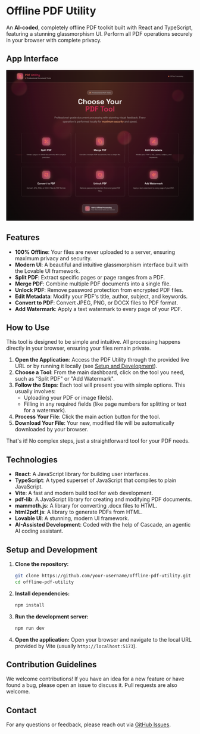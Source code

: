 # Offline PDF Utility

An **AI-coded**, completely offline PDF toolkit built with React and TypeScript, featuring a stunning glassmorphism UI. Perform all PDF operations securely in your browser with complete privacy.

## App Interface

![Offline PDF Utility Interface](PDF-Utility-Professional-Document-Tools.png)

## Features

- **100% Offline**: Your files are never uploaded to a server, ensuring maximum privacy and security.
- **Modern UI**: A beautiful and intuitive glassmorphism interface built with the Lovable UI framework.
- **Split PDF**: Extract specific pages or page ranges from a PDF.
- **Merge PDF**: Combine multiple PDF documents into a single file.
- **Unlock PDF**: Remove password protection from encrypted PDF files.
- **Edit Metadata**: Modify your PDF's title, author, subject, and keywords.
- **Convert to PDF**: Convert JPEG, PNG, or DOCX files to PDF format.
- **Add Watermark**: Apply a text watermark to every page of your PDF.

## How to Use

This tool is designed to be simple and intuitive. All processing happens directly in your browser, ensuring your files remain private.

1.  **Open the Application**: Access the PDF Utility through the provided live URL or by running it locally (see [Setup and Development](#setup-and-development)).
2.  **Choose a Tool**: From the main dashboard, click on the tool you need, such as "Split PDF" or "Add Watermark".
3.  **Follow the Steps**: Each tool will present you with simple options. This usually involves:
    *   Uploading your PDF or image file(s).
    *   Filling in any required fields (like page numbers for splitting or text for a watermark).
4.  **Process Your File**: Click the main action button for the tool.
5.  **Download Your File**: Your new, modified file will be automatically downloaded by your browser.

That's it! No complex steps, just a straightforward tool for your PDF needs.

## Technologies

- **React**: A JavaScript library for building user interfaces.
- **TypeScript**: A typed superset of JavaScript that compiles to plain JavaScript.
- **Vite**: A fast and modern build tool for web development.
- **pdf-lib**: A JavaScript library for creating and modifying PDF documents.
- **mammoth.js**: A library for converting .docx files to HTML.
- **html2pdf.js**: A library to generate PDFs from HTML.
- **Lovable UI**: A stunning, modern UI framework.
- **AI-Assisted Development**: Coded with the help of Cascade, an agentic AI coding assistant.

## Setup and Development

1. **Clone the repository:**
   ```bash
   git clone https://github.com/your-username/offline-pdf-utility.git
   cd offline-pdf-utility
   ```

2. **Install dependencies:**
   ```bash
   npm install
   ```

3. **Run the development server:**
   ```bash
   npm run dev
   ```

4. **Open the application:**
   Open your browser and navigate to the local URL provided by Vite (usually `http://localhost:5173`).

## Contribution Guidelines

We welcome contributions! If you have an idea for a new feature or have found a bug, please open an issue to discuss it. Pull requests are also welcome.

## Contact

For any questions or feedback, please reach out via [GitHub Issues](../../issues).
